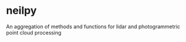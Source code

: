 # neilpy
An aggregation of methods and functions for lidar and photogrammetric point cloud processing
